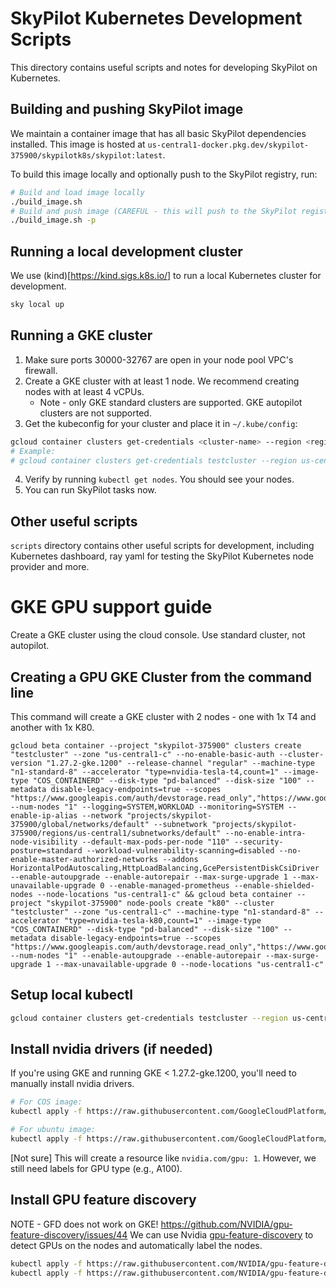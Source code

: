 # SkyPilot Kubernetes Development Scripts

This directory contains useful scripts and notes for developing SkyPilot on Kubernetes. 

## Building and pushing SkyPilot image

We maintain a container image that has all basic SkyPilot dependencies installed. 
This image is hosted at `us-central1-docker.pkg.dev/skypilot-375900/skypilotk8s/skypilot:latest`.

To build this image locally and optionally push to the SkyPilot registry, run:
```bash
# Build and load image locally
./build_image.sh
# Build and push image (CAREFUL - this will push to the SkyPilot registry!)
./build_image.sh -p
```

## Running a local development cluster
We use (kind)[https://kind.sigs.k8s.io/] to run a local Kubernetes cluster 
for development.

```bash 
sky local up
```

## Running a GKE cluster
1. Make sure ports 30000-32767 are open in your node pool VPC's firewall.
2. Create a GKE cluster with at least 1 node. We recommend creating nodes with at least 4 vCPUs.
   * Note - only GKE standard clusters are supported. GKE autopilot clusters are not supported.
3. Get the kubeconfig for your cluster and place it in `~/.kube/config`:
```bash
gcloud container clusters get-credentials <cluster-name> --region <region>
# Example:
# gcloud container clusters get-credentials testcluster --region us-central1-c
```
4. Verify by running `kubectl get nodes`. You should see your nodes.
5. You can run SkyPilot tasks now. 

## Other useful scripts
`scripts` directory contains other useful scripts for development, including 
Kubernetes dashboard, ray yaml for testing the SkyPilot Kubernetes node provider 
and more.

# GKE GPU support guide

Create a GKE cluster using the cloud console. Use standard cluster, not autopilot.


## Creating a GPU GKE Cluster from the command line

This command will create a GKE cluster with 2 nodes - one with 1x T4 and another with 1x K80.

```
gcloud beta container --project "skypilot-375900" clusters create "testcluster" --zone "us-central1-c" --no-enable-basic-auth --cluster-version "1.27.2-gke.1200" --release-channel "regular" --machine-type "n1-standard-8" --accelerator "type=nvidia-tesla-t4,count=1" --image-type "COS_CONTAINERD" --disk-type "pd-balanced" --disk-size "100" --metadata disable-legacy-endpoints=true --scopes "https://www.googleapis.com/auth/devstorage.read_only","https://www.googleapis.com/auth/logging.write","https://www.googleapis.com/auth/monitoring","https://www.googleapis.com/auth/servicecontrol","https://www.googleapis.com/auth/service.management.readonly","https://www.googleapis.com/auth/trace.append" --num-nodes "1" --logging=SYSTEM,WORKLOAD --monitoring=SYSTEM --enable-ip-alias --network "projects/skypilot-375900/global/networks/default" --subnetwork "projects/skypilot-375900/regions/us-central1/subnetworks/default" --no-enable-intra-node-visibility --default-max-pods-per-node "110" --security-posture=standard --workload-vulnerability-scanning=disabled --no-enable-master-authorized-networks --addons HorizontalPodAutoscaling,HttpLoadBalancing,GcePersistentDiskCsiDriver --enable-autoupgrade --enable-autorepair --max-surge-upgrade 1 --max-unavailable-upgrade 0 --enable-managed-prometheus --enable-shielded-nodes --node-locations "us-central1-c" && gcloud beta container --project "skypilot-375900" node-pools create "k80" --cluster "testcluster" --zone "us-central1-c" --machine-type "n1-standard-8" --accelerator "type=nvidia-tesla-k80,count=1" --image-type "COS_CONTAINERD" --disk-type "pd-balanced" --disk-size "100" --metadata disable-legacy-endpoints=true --scopes "https://www.googleapis.com/auth/devstorage.read_only","https://www.googleapis.com/auth/logging.write","https://www.googleapis.com/auth/monitoring","https://www.googleapis.com/auth/servicecontrol","https://www.googleapis.com/auth/service.management.readonly","https://www.googleapis.com/auth/trace.append" --num-nodes "1" --enable-autoupgrade --enable-autorepair --max-surge-upgrade 1 --max-unavailable-upgrade 0 --node-locations "us-central1-c"
```

## Setup local kubectl
```bash
gcloud container clusters get-credentials testcluster --region us-central1-c
```

## Install nvidia drivers (if needed)
If you're using GKE and running GKE < 1.27.2-gke.1200, you'll need to manually install nvidia drivers.
```bash
# For COS image:
kubectl apply -f https://raw.githubusercontent.com/GoogleCloudPlatform/container-engine-accelerators/master/nvidia-driver-installer/cos/daemonset-preloaded.yaml

# For ubuntu image:
kubectl apply -f https://raw.githubusercontent.com/GoogleCloudPlatform/container-engine-accelerators/master/nvidia-driver-installer/ubuntu/daemonset-preloaded.yaml
```

[Not sure] This will create a resource like `nvidia.com/gpu: 1`. However, we still need labels for GPU type (e.g., A100).

## Install GPU feature discovery
NOTE - GFD does not work on GKE! https://github.com/NVIDIA/gpu-feature-discovery/issues/44
We can use Nvidia [gpu-feature-discovery](https://github.com/NVIDIA/gpu-feature-discovery/blob/main/README.md) to detect GPUs on the nodes and automatically label the nodes.

```bash
kubectl apply -f https://raw.githubusercontent.com/NVIDIA/gpu-feature-discovery/v0.8.1/deployments/static/nfd.yaml
kubectl apply -f https://raw.githubusercontent.com/NVIDIA/gpu-feature-discovery/v0.8.1/deployments/static/gpu-feature-discovery-daemonset.yaml
```